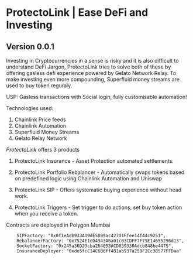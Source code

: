 # ProtectoLink | Ease DeFi and Investing
## Version 0.0.1

Investing in Cryptocurrencies in a sense is risky and it is also difficult to understand DeFi Jargon, ProtectoLink tries to solve both of these by offering gasless defi experience powered by Gelato Network Relay. To make investing even more compounding, Superfluid money streams are used to buy token reguraly.

USP: Gasless transactions with Social login, fully customisable automation!

Technologies used:
1. Chainlink Price feeds
2. Chainlink Automation
3. Superfluid Money Streams
4. Gelato Relay Network

*ProtectoLink* offers 3 products
1. ProtectoLink Insurance - Asset Protection automated settlements.
1. ProtectoLink Portfolio Rebalancer - Automatically swaps tokens based on predefined logic using Chainlink Automation and Uniswap

2. ProtectoLink SIP - Offers systematic buying experience without head work.
3. ProtectoLink Triggers - Set trigger to do actions, set buy token action when you receive a token.

Contracts are deployed in Polygon Mumbai
```
    SIPFactory: "0x0f1eAdb933A19dE5899ac427d1Ffee14f44c9251",
    RebalancerFactory: "0x7524E1eD4943A6a01c03CDFF7F79E14655296d13",
    SocketFactory: "0x245a36D23cba264055ACD839330Adcb848be4475",
    InsuranceDeployer: "0xde5fcC14C6B6ff4B1ab937a258F2Cc38577FFDaa"
```


